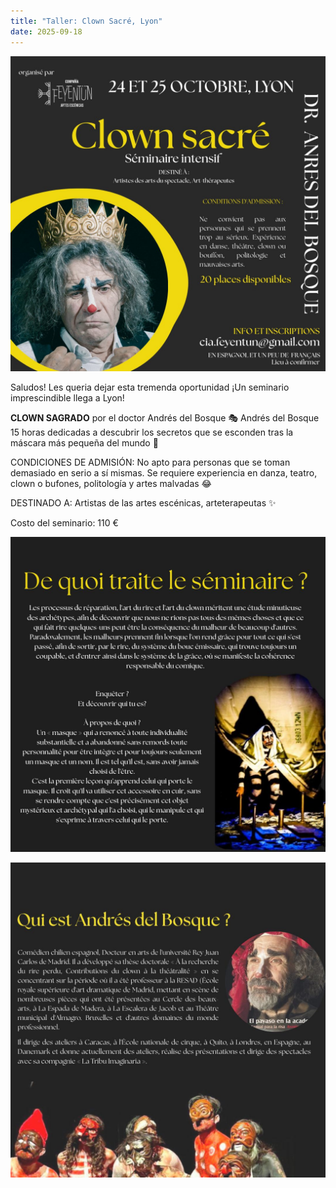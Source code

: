```yaml
---
title: "Taller: Clown Sacré, Lyon"
date: 2025-09-18
---
```


![](foto1.jpg)

Saludos! Les queria dejar esta tremenda oportunidad 
¡Un seminario imprescindible llega a Lyon!

**CLOWN SAGRADO** por el doctor Andrés del Bosque 🎭 Andrés del Bosque
15 horas dedicadas a descubrir los secretos que se esconden tras la máscara más pequeña del mundo 🔴

CONDICIONES DE ADMISIÓN:
No apto para personas que se toman demasiado en serio a sí mismas. Se requiere experiencia en danza, teatro, clown o bufones, politología y artes malvadas 😂

DESTINADO A:
Artistas de las artes escénicas, arteterapeutas ✨

Costo del seminario: 110 €

![](foto2.jpg)

![](foto3.jpg)
